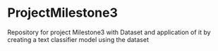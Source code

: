 # ProjectMilestone3
Repository for project Milestone3 with Dataset and  application of it by creating a text classifier model using the dataset
